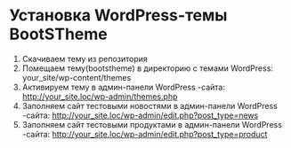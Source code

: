 # Установка WordPress-темы BootSTheme
1. Скачиваем тему из репозитория
2. Помещаем тему(bootstheme) в директорию с темами WordPress: your_site/wp-content/themes
3. Активируем тему в админ-панели WordPress -сайта: http://your_site.loc/wp-admin/themes.php
4. Заполняем сайт тестовыми новостями в админ-панели WordPress -сайта: http://your_site.loc/wp-admin/edit.php?post_type=news
5. Заполняем сайт тестовыми продуктами в админ-панели WordPress -сайта: http://your_site.loc/wp-admin/edit.php?post_type=product
